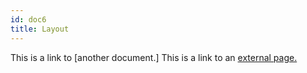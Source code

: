 ```yaml
---
id: doc6
title: Layout
---
```


This is a link to [another document.] This is a link to an [external page.](http://www.example.com)
